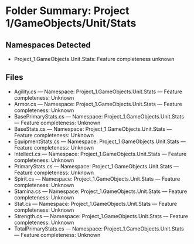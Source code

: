 # Folder Summary: Project 1/GameObjects/Unit/Stats

## Namespaces Detected
- Project_1.GameObjects.Unit.Stats: Feature completeness unknown

## Files
- Agility.cs — Namespace: Project_1.GameObjects.Unit.Stats — Feature completeness: Unknown
- Armor.cs — Namespace: Project_1.GameObjects.Unit.Stats — Feature completeness: Unknown
- BasePrimaryStats.cs — Namespace: Project_1.GameObjects.Unit.Stats — Feature completeness: Unknown
- BaseStats.cs — Namespace: Project_1.GameObjects.Unit.Stats — Feature completeness: Unknown
- EquipmentStats.cs — Namespace: Project_1.GameObjects.Unit.Stats — Feature completeness: Unknown
- Intellect.cs — Namespace: Project_1.GameObjects.Unit.Stats — Feature completeness: Unknown
- PrimaryStats.cs — Namespace: Project_1.GameObjects.Unit.Stats — Feature completeness: Unknown
- Spirit.cs — Namespace: Project_1.GameObjects.Unit.Stats — Feature completeness: Unknown
- Stamina.cs — Namespace: Project_1.GameObjects.Unit.Stats — Feature completeness: Unknown
- Stat.cs — Namespace: Project_1.GameObjects.Unit.Stats — Feature completeness: Unknown
- Strength.cs — Namespace: Project_1.GameObjects.Unit.Stats — Feature completeness: Unknown
- TotalPrimaryStats.cs — Namespace: Project_1.GameObjects.Unit.Stats — Feature completeness: Unknown
